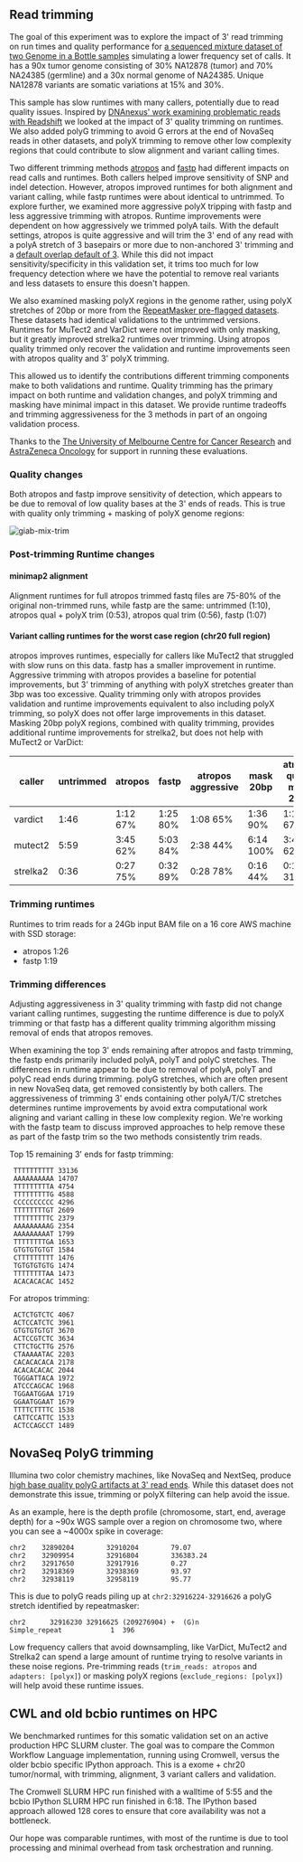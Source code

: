 ## Read trimming

The goal of this experiment was to explore the impact of 3' read trimming on run
times and quality performance for [a sequenced mixture dataset of two Genome in a Bottle
samples](ftp://ftp-trace.ncbi.nlm.nih.gov/giab/ftp/use_cases/mixtures/UMCUTRECHT_NA12878_NA24385_mixture_10052016/)
simulating a lower frequency set of calls. It has a 90x tumor genome consisting
of 30% NA12878 (tumor) and 70% NA24385 (germline) and a 30x normal genome of
NA24385. Unique NA12878 variants are somatic variations at 15% and 30%.

This sample has slow runtimes with many callers, potentially due to read quality
issues. Inspired by [DNAnexus' work examining problematic reads with
Readshift](https://blog.dnanexus.com/2018-01-16-evaluating-the-performance-of-ngs-pipelines-on-noisy-wgs-data/)
we looked at the impact of 3' quality trimming on runtimes. We also added polyG
trimming to avoid G errors at the end of NovaSeq reads in other datasets, and
polyX trimming to remove other low complexity regions that could contribute to
slow alignment and variant calling times.

Two different trimming methods [atropos](https://github.com/jdidion/atropos) and
[fastp](https://github.com/OpenGene/fastp) had different impacts on read calls
and runtimes. Both callers helped improve sensitivity of SNP and indel
detection. However, atropos improved runtimes for both alignment and variant
calling, while fastp runtimes were about identical to untrimmed. To explore
further, we examined more aggressive polyX tripping with fastp and less
aggressive trimming with atropos. Runtime improvements were dependent on how
aggressively we trimmed polyA tails. With the default settings, atropos is quite
aggressive and will trim the 3' end of any read with a polyA stretch of 3
basepairs or more due to non-anchored 3' trimming and a [default overlap default
of 3](https://atropos.readthedocs.io/en/latest/guide.html#reducing-random-matches).
While this did not impact sensitivity/specificity in this validation set, it
trims too much for low frequency detection where we have the potential to remove
real variants and less datasets to ensure this doesn't happen.

We also examined masking polyX regions in the genome rather, using
polyX stretches of 20bp or more from the [RepeatMasker pre-flagged
datasets](http://www.repeatmasker.org/genomicDatasets/RMGenomicDatasets.html).
These datasets had identical validations to the untrimmed versions. Runtimes for
MuTect2 and VarDict were not improved with only masking, but it greatly improved
strelka2 runtimes over trimming. Using atropos quality trimmed only recover
the validation and runtime improvements seen with atropos quality and 3'
polyX trimming.

This allowed us to identify the contributions different trimming components make
to both validations and runtime. Quality trimming has the primary impact on both
runtime and validation changes, and polyX trimming and masking have minimal
impact in this dataset. We provide runtime tradeoffs and trimming aggressiveness
for the 3 methods in part of an ongoing validation process.

Thanks to the [The University of Melbourne Centre for Cancer Research](
http://mdhs.unimelb.edu.au/our-organisation/institutes-centres-departments/the-university-of-melbourne-centre-for-cancer-research) and [AstraZeneca Oncology](https://www.astrazeneca.com/our-focus-areas/oncology.html) 
for support in running these evaluations.

### Quality changes

Both atropos and fastp improve sensitivity of detection, which appears to be due
to removal of low quality bases at the 3' ends of reads. This is true with
quality only trimming + masking of polyX genome regions:

![giab-mix-trim](giab-mix/grading-summary-gm1-trim.png)

### Post-trimming Runtime changes

#### minimap2 alignment

Alignment runtimes for full atropos trimmed fastq files
are 75-80% of the original non-trimmed runs, while fastp are
the same: untrimmed (1:10), atropos qual + polyX trim (0:53), atropos qual trim
(0:56), fastp (1:07)

#### Variant calling runtimes for the worst case region (chr20 full region)

atropos improves runtimes, especially for callers like MuTect2 that struggled
with slow runs on this data. fastp has a smaller improvement in runtime.
Aggressive trimming with atropos provides a baseline for potential improvements,
but 3' trimming of anything with polyX stretches greater than 3bp was too
excessive. Quality trimming only with atropos provides validation and runtime
improvements equivalent to also including polyX trimming, so polyX does not
offer large improvements in this dataset. Masking 20bp polyX regions, combined
with quality trimming, provides additional runtime improvements for strelka2,
but does not help with MuTect2 or VarDict:

caller   | untrimmed | atropos | fastp | atropos aggressive | mask 20bp | atropos qual + mask 20bp | atropos qual |
--- | --- | --- | --- | --- | --- | --- | --- |
vardict  |  1:46 |  1:12 67% |  1:25 80% |  1:08 65% | 1:36 90%  | 1:14 67% | 1:11 67% |
mutect2  |  5:59 |  3:45 62% |  5:03 84% |  2:38 44% | 6:14 100% | 3:44 62% | 3:44 62% |
strelka2 |  0:36 |  0:27 75% |  0:32 89% |  0:28 78% | 0:16 44%  | 0:11 31% | 0:27 75% |

### Trimming runtimes

Runtimes to trim reads for a 24Gb input BAM file on a
16 core AWS machine with SSD storage:

- atropos 1:26
- fastp 1:19

### Trimming differences

Adjusting aggressiveness in 3' quality trimming with fastp did not change
variant calling runtimes, suggesting the runtime difference is due to polyX
trimming or that fastp has a different quality trimming algorithm missing
removal of ends that atropos removes.

When examining the top 3' ends remaining after atropos and fastp
trimming, the fastp ends primarily included polyA, polyT and polyC stretches.
The differences in runtime appear to be due to removal of polyA, polyT and polyC
read ends during trimming. polyG stretches, which are often present in new
NovaSeq data, get removed consistently by both callers. The aggressiveness of
trimming 3' ends containing other polyA/T/C stretches determines runtime
improvements by avoid extra computational work aligning and variant calling in
these low complexity region. We're working with the fastp team to discuss
improved approaches to help remove these as part of the fastp trim so the two
methods consistently trim reads.


Top 15 remaining 3' ends for fastp trimming:

     TTTTTTTTTT 33136
     AAAAAAAAAA 14707
     TTTTTTTTTA 4754
     TTTTTTTTTG 4588
     CCCCCCCCCC 4296
     TTTTTTTTGT 2609
     TTTTTTTTTC 2379
     AAAAAAAAAG 2354
     AAAAAAAAAT 1799
     TTTTTTTTGA 1653
     GTGTGTGTGT 1584
     CTTTTTTTTT 1476
     TGTGTGTGTG 1474
     TTTTTTTTAA 1473
     ACACACACAC 1452

For atropos trimming:

     ACTCTGTCTC 4067
     ACTCCATCTC 3961
     GTGTGTGTGT 3670
     ACTCCGTCTC 3634
     CTTCTGCTTG 2576
     CTAAAAATAC 2203
     CACACACACA 2178
     ACACACACAC 2044
     TGGGATTACA 1972
     ATCCCAGCAC 1968
     TGGAATGGAA 1719
     GGAATGGAAT 1679
     TTTTCTTTTC 1538
     CATTCCATTC 1533
     ACTCCAGCCT 1489

## NovaSeq PolyG trimming

Illumina two color chemistry machines, like NovaSeq and NextSeq, produce
[high base quality polyG artifacts at 3' read ends](https://sequencing.qcfail.com/articles/illumina-2-colour-chemistry-can-overcall-high-confidence-g-bases/).
While this dataset does not demonstrate this issue, trimming or polyX filtering
can help avoid the issue.

As an example, here is the depth profile (chromosome, start, end, average depth)
for a ~90x WGS sample over a region on chromosome two, where you can see a
~4000x spike in coverage:

    chr2    32890204        32910204        79.07
    chr2    32909954        32916804        336383.24
    chr2    32917650        32917916        0.27
    chr2    32918369        32938369        93.97
    chr2    32938119        32958119        95.77

This is due to polyG reads piling up at `chr2:32916224-32916626` a polyG stretch
identified by repeatmasker:

    chr2      32916230 32916625 (209276904) +  (G)n           Simple_repeat            1  396

Low frequency callers that avoid downsampling, like VarDict, MuTect2 and
Strelka2 can spend a large amount of runtime trying to resolve variants in these
noise regions. Pre-trimming reads (`trim_reads: atropos` and `adapters: [polyx]`)
or masking polyX regions (`exclude_regions: [polyx]`) will help avoid
these runtime issues.

## CWL and old bcbio runtimes on HPC

We benchmarked runtimes for this somatic validation set on an active production 
HPC SLURM cluster. The goal was to compare the Common Workflow Language
implementation, running using Cromwell, versus the older bcbio specific IPython
approach. This is a exome + chr20 tumor/normal, with trimming,
alignment, 3 variant callers and validation.

The Cromwell SLURM HPC run finished with a walltime of 5:55 and the bcbio
IPython SLURM HPC run finished in 6:18. The IPython based approach allowed 128
cores to ensure that core availability was not a bottleneck.

Our hope was comparable runtimes, with most of the runtime is due to tool
processing and minimal overhead from task orchestration and running.
